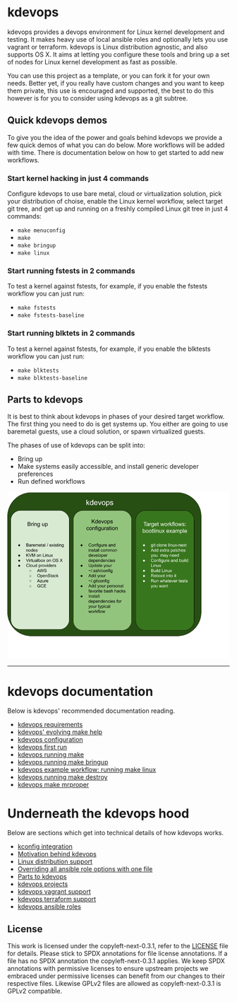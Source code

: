 # kdevops

kdevops provides a devops environment for Linux kernel development and testing.
It makes heavy use of local ansible roles and optionally lets you use
vagrant or terraform. kdevops is Linux distribution agnostic, and also supports
OS X. It aims at letting you configure these tools and bring up a set
of nodes for Linux kernel development as fast as possible.

You can use this project as a template, or you can fork it for your own needs.
Better yet, if you really have custom changes and you want to keep them
private, this use is encouraged and supported, the best to do this however
is for you to consider using kdevops as a git subtree.

## Quick kdevops demos

To give you the idea of the power and goals behind kdevops we provide a few
quick demos of what you can do below. More workflows will be added with time.
There is documentation below on how to get started to add new workflows.

### Start kernel hacking in just 4 commands

Configure kdevops to use bare metal, cloud or virtualization solution, pick
your distribution of choise, enable the Linux kernel workflow, select target
git tree, and get up and running on a freshly compiled Linux git tree in just
4 commands:

  * `make menuconfig`
  * `make`
  * `make bringup`
  * `make linux`

### Start running fstests in 2 commands

To test a kernel against fstests, for example, if you enable the fstests
workflow you can just run:

  * `make fstests`
  * `make fstests-baseline`

### Start running blktets in 2 commands

To test a kernel against fstests, for example, if you enable the blktests
workflow you can just run:

  * `make blktests`
  * `make blktests-baseline`

## Parts to kdevops 

It is best to think about kdevops in phases of your desired target workflow.
The first thing you need to do is get systems up. You either are going to
use baremetal guests, use a cloud solution, or spawn virtualized guests.

The phases of use of kdevops can be split into:

  * Bring up
  * Make systems easily accessible, and install generic developer preferences
  * Run defined workflows

![kdevops-diagram](images/kdevops-diagram.png)

---

# kdevops documentation

Below is kdevops' recommended documentation reading.

  * [kdevops requirements](docs/requirements.md)
  * [kdevops' evolving make help](docs/evolving-make-help.md)
  * [kdevops configuration](docs/kdevops-configuration.md)
  * [kdevops first run](docs/kdevops-first-run.md)
  * [kdevops running make](docs/running-make.md)
  * [kdevops running make bringup](docs/running-make-bringup.md)
  * [kdevops example workflow: running make linux](kdevops-make-linux.md)
  * [kdevops running make destroy](docs/kdevops-make-destroy.md)
  * [kdevops make mrproper](docs/kdevops-restarting-from-scratch.md)

# Underneath the kdevops hood

Below are sections which get into technical details of how kdevops works.

  * [kconfig integration](docs/kconfig-integration.md)
  * [Motivation behind kdevops](docs/motivations.md)
  * [Linux distribution support](docs/linux-distro-support.md)
  * [Overriding all ansible role options with one file](docs/ansible-override.md)
  * [Parts to kdevops](docs/parts-to-kdevops.md)
  * [kdevops projects](docs/kdevops-projects.md)
  * [kdevops vagrant support](docs/kdevops-vagrant.md)
  * [kdevops terraform support](docs/kdevops-terraform.md)
  * [kdevops ansible roles](docs/ansible-roles.md)

License
-------

This work is licensed under the copyleft-next-0.3.1, refer to the [LICENSE](./LICENSE) file
for details. Please stick to SPDX annotations for file license annotations.
If a file has no SPDX annotation the copyleft-next-0.3.1 applies. We keep SPDX annotations
with permissive licenses to ensure upstream projects we embraced under
permissive licenses can benefit from our changes to their respective files.
Likewise GPLv2 files are allowed as copyleft-next-0.3.1 is GPLv2 compatible.
